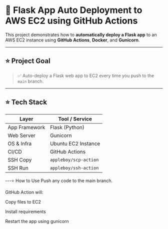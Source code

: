 
# 🚀 Flask App Auto Deployment to AWS EC2 using GitHub Actions

This project demonstrates how to **automatically deploy a Flask app** to an AWS EC2 instance using **GitHub Actions**, **Docker**, and **Gunicorn**.

---

## ⭐ Project Goal

> ✅ Auto-deploy a Flask web app to EC2 every time you push to the `main` branch.

---

## ⭐ Tech Stack

| Layer         | Tool / Service        |
|---------------|------------------------|
| App Framework | Flask (Python)         |
| Web Server    | Gunicorn               |
| OS & Infra    | Ubuntu EC2 Instance    |
| CI/CD         | GitHub Actions         |
| SSH Copy      | `appleboy/scp-action`  |
| SSH Run       | `appleboy/ssh-action`  |

---⭐ How to Use
Push any code to the main branch.

GitHub Action will:

Copy files to EC2

Install requirements

Restart the app using gunicorn
